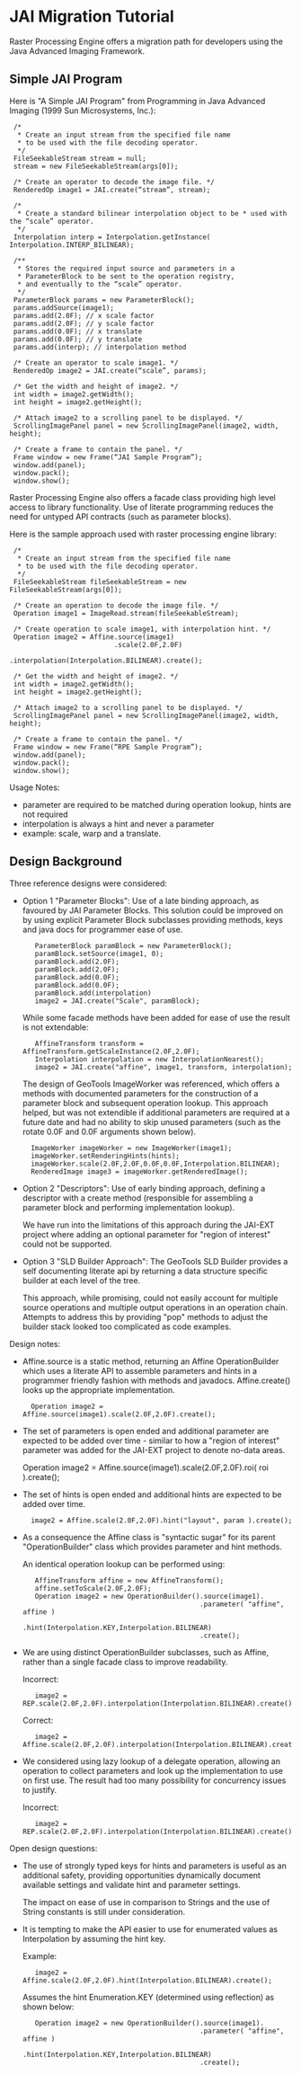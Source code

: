 # JAI Migration Tutorial

Raster Processing Engine offers a migration path for developers using the Java Advanced Imaging Framework.

## Simple JAI Program

Here is "A Simple JAI Program" from Programming in Java Advanced Imaging (1999 Sun Microsystems, Inc.):

     /*
      * Create an input stream from the specified file name
      * to be used with the file decoding operator.
      */
     FileSeekableStream stream = null;
     stream = new FileSeekableStream(args[0]);
     
     /* Create an operator to decode the image file. */
     RenderedOp image1 = JAI.create(“stream”, stream);
     
     /*
      * Create a standard bilinear interpolation object to be * used with the “scale” operator.
      */
     Interpolation interp = Interpolation.getInstance( Interpolation.INTERP_BILINEAR);

     /**
      * Stores the required input source and parameters in a
      * ParameterBlock to be sent to the operation registry,
      * and eventually to the “scale” operator.
      */
     ParameterBlock params = new ParameterBlock();
     params.addSource(image1);
     params.add(2.0F); // x scale factor
     params.add(2.0F); // y scale factor
     params.add(0.0F); // x translate
     params.add(0.0F); // y translate
     params.add(interp); // interpolation method
     
     /* Create an operator to scale image1. */
     RenderedOp image2 = JAI.create(“scale”, params);
     
     /* Get the width and height of image2. */
     int width = image2.getWidth();
     int height = image2.getHeight();
      
     /* Attach image2 to a scrolling panel to be displayed. */
     ScrollingImagePanel panel = new ScrollingImagePanel(image2, width, height);
                                     
     /* Create a frame to contain the panel. */
     Frame window = new Frame(“JAI Sample Program”);
     window.add(panel);
     window.pack();
     window.show();
     
Raster Processing Engine also offers a facade class providing high level access to library functionality. Use of literate programming reduces the need for untyped API contracts (such as parameter blocks).

Here is the sample approach used with raster processing engine library:

     /*
      * Create an input stream from the specified file name
      * to be used with the file decoding operator.
      */
     FileSeekableStream fileSeekableStream = new FileSeekableStream(args[0]);
     
     /* Create an operation to decode the image file. */
     Operation image1 = ImageRead.stream(fileSeekableStream);

     /* Create operation to scale image1, with interpolation hint. */
     Operation image2 = Affine.source(image1)
                              .scale(2.0F,2.0F)
                              .interpolation(Interpolation.BILINEAR).create();
     
     /* Get the width and height of image2. */
     int width = image2.getWidth();
     int height = image2.getHeight();
      
     /* Attach image2 to a scrolling panel to be displayed. */
     ScrollingImagePanel panel = new ScrollingImagePanel(image2, width, height);
                                     
     /* Create a frame to contain the panel. */
     Frame window = new Frame(“RPE Sample Program”);
     window.add(panel);
     window.pack();
     window.show();
     
Usage Notes:

- parameter are required to be matched during operation lookup, hints are not required
- interpolation is always a hint and never a parameter
- example: scale, warp and a translate.

## Design Background

Three reference designs were considered:

* Option 1 "Parameter Blocks": Use of a late binding approach, as favoured by JAI Parameter Blocks. This solution could be improved on by using explicit Parameter Block subclasses providing methods, keys and java docs for programmer ease of use.

         ParameterBlock paramBlock = new ParameterBlock();
         paramBlock.setSource(image1, 0);
         paramBlock.add(2.0F);
         paramBlock.add(2.0F);
         paramBlock.add(0.0F);
         paramBlock.add(0.0F);
         paramBlock.add(interpolation)         
         image2 = JAI.create("Scale", paramBlock);
  
  While some facade methods have been added for ease of use the result is not extendable:

         AffineTransform transform = AffineTransform.getScaleInstance(2.0F,2.0F);
         Interpolation interpolation = new InterpolationNearest();
         image2 = JAI.create("affine", image1, transform, interpolation);

  The design of GeoTools ImageWorker was referenced, which offers a methods with documented parameters for the construction of a parameter block and subsequent operation lookup. This approach helped, but was not extendible if additional parameters are required at a future date and had no ability to skip unused parameters (such as the rotate 0.0F and 0.0F arguments shown below).

        ImageWorker imageWorker = new ImageWorker(image1);
        imageWorker.setRenderingHints(hints);
        imageWorker.scale(2.0F,2.0F,0.0F,0.0F,Interpolation.BILINEAR);
        RenderedImage image3 = imageWorker.getRenderedImage();

* Option 2 "Descriptors": Use of early binding approach, defining a descriptor with a create method (responsible for assembling a parameter block and performing implementation lookup).
  
  We have run into the limitations of this approach during the JAI-EXT project where adding an optional parameter for "region of interest" could not be supported.
  
* Option 3 "SLD Builder Approach": The GeoTools SLD Builder provides a self documenting literate api by returning a data structure specific builder at each level of the tree.
  
  This approach, while promising, could not easily account for multiple source operations and multiple output operations in an operation chain. Attempts to address this by providing "pop" methods to adjust the builder stack looked too complicated as code examples.

Design notes:

- Affine.source is a static method, returning an Affine OperationBuilder which uses a literate API to assemble parameters and hints in a programmer friendly fashion with methods and javadocs. Affine.create() looks up the appropriate implementation.

        Operation image2 = Affine.source(image1).scale(2.0F,2.0F).create();
  
- The set of parameters is open ended and additional parameter are expected to be added over time - similar to how a "region of interest" parameter was added for the JAI-EXT project to denote no-data areas.

  Operation image2 = Affine.source(image1).scale(2.0F,2.0F).roi( roi ).create();

- The set of hints is open ended and additional hints are expected to be added over time.     
  
        image2 = Affine.scale(2.0F,2.0F).hint("layout", param ).create();
  
- As a consequence the Affine class is "syntactic sugar" for its parent "OperationBuilder" class which provides parameter and hint methods.
  
  An identical operation lookup can be performed using:
       
         AffineTransform affine = new AffineTransform();
         affine.setToScale(2.0F,2.0F);
         Operation image2 = new OperationBuilder().source(image1).
                                                  .parameter( "affine", affine )
                                                  .hint(Interpolation.KEY,Interpolation.BILINEAR)
                                                  .create();

- We are using distinct OperationBuilder subclasses, such as Affine, rather than a single facade class to improve readability.
  
  Incorrect:

         image2 = REP.scale(2.0F,2.0F).interpolation(Interpolation.BILINEAR).create();
     
  Correct:
  
         image2 = Affine.scale(2.0F,2.0F).interpolation(Interpolation.BILINEAR).create();

- We considered using lazy lookup of a delegate operation, allowing an operation to collect parameters and look up the implementation to use on first use. The result had too many possibility for concurrency issues to justify.

  Incorrect:
  
         image2 = REP.scale(2.0F,2.0F).interpolation(Interpolation.BILINEAR).create();

Open design questions:

- The use of strongly typed keys for hints and parameters is useful as an additional safety, providing opportunities dynamically document available settings and validate hint and parameter settings.
  
  The impact on ease of use in comparison to Strings and the use of String constants is still under consideration.

- It is tempting to make the API easier to use for enumerated values as Interpolation by assuming the hint key.
  
  Example:
  
         image2 = Affine.scale(2.0F,2.0F).hint(Interpolation.BILINEAR).create();
  
  Assumes the hint Enumeration.KEY (determined using reflection) as shown below:
     
         Operation image2 = new OperationBuilder().source(image1).
                                                  .parameter( "affine", affine )
                                                  .hint(Interpolation.KEY,Interpolation.BILINEAR)
                                                  .create();
